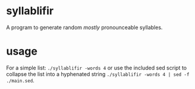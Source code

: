 # syllablifir

A program to generate random *mostly* pronounceable syllables.

# usage

For a simple list: `./syllablifir -words 4` or use the included sed script to collapse the list into a hyphenated string `./syllablifir -words 4 | sed -f ./main.sed`.
